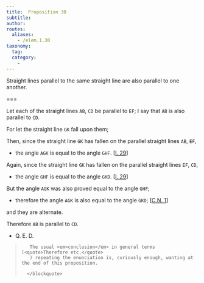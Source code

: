 ```yaml
---
title:  Proposition 30
subtitle: 
author:
routes:
  aliases:
    - /elem.1.30
taxonomy:
  tag:
  category:
    - 
---
```


Straight lines parallel to the same straight line are also parallel to one another.

===

Let each of the straight lines `AB`, `CD` be parallel to `EF`; I say that `AB` is also parallel to `CD`. <lb n="5"/>

For let the straight line `GK` fall upon them; 

Then, since the straight line `GK` has fallen on the parallel straight lines `AB`, `EF`, <lb n="10"/>

- the angle `AGK` is equal to the angle `GHF`. [<a href="/elem.1.29">I. 29</a>]

Again, since the straight line `GK` has fallen on the parallel straight lines `EF`, `CD`, 

- the angle `GHF` is equal to the angle `GKD`. [<a href="/elem.1.29">I. 29</a>]

<!-- <lb n="15"/> -->

But the angle `AGK` was also proved equal to the angle `GHF`; 

- therefore the angle `AGK` is also equal to the angle `GKD`; [<a href="/elem.1.c.n.1">C.N. 1</a>]

and they are alternate. 
<!-- <lb n="20"/> -->

Therefore `AB` is parallel to `CD`.

- Q. E. D.

<blockquote n="20" class="crit" place="unspecified" anchored="yes">
       
       The usual <em>conclusion</em> in general terms (<quote>Therefore etc.</quote>
       ) repeating the enunciation is, curiously enough, wanting at the end of this proposition.

      </blockquote>
